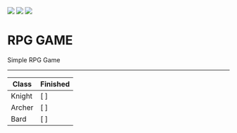 ![](https://img.shields.io/badge/Owner-miloszlip%231337-ff69b4) ![](https://img.shields.io/badge/Finished-No-red)
![](https://img.shields.io/github/stars/miloszlip69/RPGgame) 
# RPG GAME

Simple RPG Game

---

| Class          | Finished      |
|----------------|---------------|
| Knight         | [ ]           |
| Archer         | [ ]           |
| Bard           | [ ]           |
